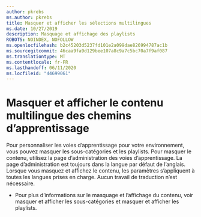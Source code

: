 ```yaml
---
author: pkrebs
ms.author: pkrebs
title: Masquer et afficher les sélections multilingues
ms.date: 10/27/2019
description: Masquage et affichage des playlists
ROBOTS: NOINDEX, NOFOLLOW
ms.openlocfilehash: b2c45203d5237fd101e2a099dae826994787ac1b
ms.sourcegitcommit: 46caa9fa9d129bee107a8c9a7c5bc70a7f9af087
ms.translationtype: MT
ms.contentlocale: fr-FR
ms.lasthandoff: 06/11/2020
ms.locfileid: "44699061"
---
```

# <a name="hide-and-show-learning-pathways-multilingual-content"></a>Masquer et afficher le contenu multilingue des chemins d’apprentissage 

Pour personnaliser les voies d’apprentissage pour votre environnement, vous pouvez masquer les sous-catégories et les playlists. Pour masquer le contenu, utilisez la page d’administration des voies d’apprentissage. La page d’administration est toujours dans la langue par défaut de l’anglais. Lorsque vous masquez et affichez le contenu, les paramètres s’appliquent à toutes les langues prises en charge. Aucun travail de traduction n’est nécessaire. 

- Pour plus d’informations sur le masquage et l’affichage du contenu, voir masquer et afficher les sous-catégories et masquer et afficher les playlists. 



